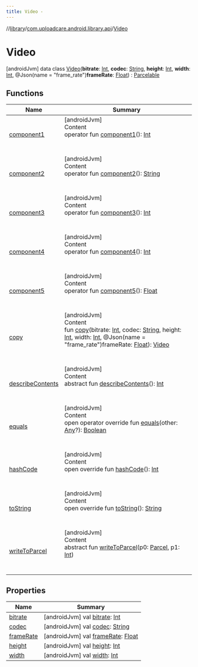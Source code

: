 ```yaml
---
title: Video -
---
```

//[library](../../index.md)/[com.uploadcare.android.library.api](../index.md)/[Video](index.md)



# Video  
 [androidJvm] data class [Video](index.md)(**bitrate**: [Int](https://kotlinlang.org/api/latest/jvm/stdlib/kotlin/-int/index.html), **codec**: [String](https://kotlinlang.org/api/latest/jvm/stdlib/kotlin/-string/index.html), **height**: [Int](https://kotlinlang.org/api/latest/jvm/stdlib/kotlin/-int/index.html), **width**: [Int](https://kotlinlang.org/api/latest/jvm/stdlib/kotlin/-int/index.html), @Json(name = "frame_rate")**frameRate**: [Float](https://kotlinlang.org/api/latest/jvm/stdlib/kotlin/-float/index.html)) : [Parcelable](https://developer.android.com/reference/kotlin/android/os/Parcelable.html)   


## Functions  
  
|  Name|  Summary| 
|---|---|
| <a name="com.uploadcare.android.library.api/Video/component1/#/PointingToDeclaration/"></a>[component1](component1.md)| <a name="com.uploadcare.android.library.api/Video/component1/#/PointingToDeclaration/"></a>[androidJvm]  <br>Content  <br>operator fun [component1](component1.md)(): [Int](https://kotlinlang.org/api/latest/jvm/stdlib/kotlin/-int/index.html)  <br><br><br>
| <a name="com.uploadcare.android.library.api/Video/component2/#/PointingToDeclaration/"></a>[component2](component2.md)| <a name="com.uploadcare.android.library.api/Video/component2/#/PointingToDeclaration/"></a>[androidJvm]  <br>Content  <br>operator fun [component2](component2.md)(): [String](https://kotlinlang.org/api/latest/jvm/stdlib/kotlin/-string/index.html)  <br><br><br>
| <a name="com.uploadcare.android.library.api/Video/component3/#/PointingToDeclaration/"></a>[component3](component3.md)| <a name="com.uploadcare.android.library.api/Video/component3/#/PointingToDeclaration/"></a>[androidJvm]  <br>Content  <br>operator fun [component3](component3.md)(): [Int](https://kotlinlang.org/api/latest/jvm/stdlib/kotlin/-int/index.html)  <br><br><br>
| <a name="com.uploadcare.android.library.api/Video/component4/#/PointingToDeclaration/"></a>[component4](component4.md)| <a name="com.uploadcare.android.library.api/Video/component4/#/PointingToDeclaration/"></a>[androidJvm]  <br>Content  <br>operator fun [component4](component4.md)(): [Int](https://kotlinlang.org/api/latest/jvm/stdlib/kotlin/-int/index.html)  <br><br><br>
| <a name="com.uploadcare.android.library.api/Video/component5/#/PointingToDeclaration/"></a>[component5](component5.md)| <a name="com.uploadcare.android.library.api/Video/component5/#/PointingToDeclaration/"></a>[androidJvm]  <br>Content  <br>operator fun [component5](component5.md)(): [Float](https://kotlinlang.org/api/latest/jvm/stdlib/kotlin/-float/index.html)  <br><br><br>
| <a name="com.uploadcare.android.library.api/Video/copy/#kotlin.Int#kotlin.String#kotlin.Int#kotlin.Int#kotlin.Float/PointingToDeclaration/"></a>[copy](copy.md)| <a name="com.uploadcare.android.library.api/Video/copy/#kotlin.Int#kotlin.String#kotlin.Int#kotlin.Int#kotlin.Float/PointingToDeclaration/"></a>[androidJvm]  <br>Content  <br>fun [copy](copy.md)(bitrate: [Int](https://kotlinlang.org/api/latest/jvm/stdlib/kotlin/-int/index.html), codec: [String](https://kotlinlang.org/api/latest/jvm/stdlib/kotlin/-string/index.html), height: [Int](https://kotlinlang.org/api/latest/jvm/stdlib/kotlin/-int/index.html), width: [Int](https://kotlinlang.org/api/latest/jvm/stdlib/kotlin/-int/index.html), @Json(name = "frame_rate")frameRate: [Float](https://kotlinlang.org/api/latest/jvm/stdlib/kotlin/-float/index.html)): [Video](index.md)  <br><br><br>
| <a name="android.os/Parcelable/describeContents/#/PointingToDeclaration/"></a>[describeContents](../../com.uploadcare.android.library.exceptions/-uploadcare-exception/index.md#%5Bandroid.os%2FParcelable%2FdescribeContents%2F%23%2FPointingToDeclaration%2F%5D%2FFunctions%2F2103969333)| <a name="android.os/Parcelable/describeContents/#/PointingToDeclaration/"></a>[androidJvm]  <br>Content  <br>abstract fun [describeContents](../../com.uploadcare.android.library.exceptions/-uploadcare-exception/index.md#%5Bandroid.os%2FParcelable%2FdescribeContents%2F%23%2FPointingToDeclaration%2F%5D%2FFunctions%2F2103969333)(): [Int](https://kotlinlang.org/api/latest/jvm/stdlib/kotlin/-int/index.html)  <br><br><br>
| <a name="kotlin/Any/equals/#kotlin.Any?/PointingToDeclaration/"></a>[equals](../../com.uploadcare.android.library.utils/-moshi-adapter/index.md#%5Bkotlin%2FAny%2Fequals%2F%23kotlin.Any%3F%2FPointingToDeclaration%2F%5D%2FFunctions%2F2103969333)| <a name="kotlin/Any/equals/#kotlin.Any?/PointingToDeclaration/"></a>[androidJvm]  <br>Content  <br>open operator override fun [equals](../../com.uploadcare.android.library.utils/-moshi-adapter/index.md#%5Bkotlin%2FAny%2Fequals%2F%23kotlin.Any%3F%2FPointingToDeclaration%2F%5D%2FFunctions%2F2103969333)(other: [Any](https://kotlinlang.org/api/latest/jvm/stdlib/kotlin/-any/index.html)?): [Boolean](https://kotlinlang.org/api/latest/jvm/stdlib/kotlin/-boolean/index.html)  <br><br><br>
| <a name="kotlin/Any/hashCode/#/PointingToDeclaration/"></a>[hashCode](../../com.uploadcare.android.library.utils/-moshi-adapter/index.md#%5Bkotlin%2FAny%2FhashCode%2F%23%2FPointingToDeclaration%2F%5D%2FFunctions%2F2103969333)| <a name="kotlin/Any/hashCode/#/PointingToDeclaration/"></a>[androidJvm]  <br>Content  <br>open override fun [hashCode](../../com.uploadcare.android.library.utils/-moshi-adapter/index.md#%5Bkotlin%2FAny%2FhashCode%2F%23%2FPointingToDeclaration%2F%5D%2FFunctions%2F2103969333)(): [Int](https://kotlinlang.org/api/latest/jvm/stdlib/kotlin/-int/index.html)  <br><br><br>
| <a name="kotlin/Any/toString/#/PointingToDeclaration/"></a>[toString](../../com.uploadcare.android.library.utils/-moshi-adapter/index.md#%5Bkotlin%2FAny%2FtoString%2F%23%2FPointingToDeclaration%2F%5D%2FFunctions%2F2103969333)| <a name="kotlin/Any/toString/#/PointingToDeclaration/"></a>[androidJvm]  <br>Content  <br>open override fun [toString](../../com.uploadcare.android.library.utils/-moshi-adapter/index.md#%5Bkotlin%2FAny%2FtoString%2F%23%2FPointingToDeclaration%2F%5D%2FFunctions%2F2103969333)(): [String](https://kotlinlang.org/api/latest/jvm/stdlib/kotlin/-string/index.html)  <br><br><br>
| <a name="android.os/Parcelable/writeToParcel/#android.os.Parcel#kotlin.Int/PointingToDeclaration/"></a>[writeToParcel](../../com.uploadcare.android.library.exceptions/-uploadcare-exception/index.md#%5Bandroid.os%2FParcelable%2FwriteToParcel%2F%23android.os.Parcel%23kotlin.Int%2FPointingToDeclaration%2F%5D%2FFunctions%2F2103969333)| <a name="android.os/Parcelable/writeToParcel/#android.os.Parcel#kotlin.Int/PointingToDeclaration/"></a>[androidJvm]  <br>Content  <br>abstract fun [writeToParcel](../../com.uploadcare.android.library.exceptions/-uploadcare-exception/index.md#%5Bandroid.os%2FParcelable%2FwriteToParcel%2F%23android.os.Parcel%23kotlin.Int%2FPointingToDeclaration%2F%5D%2FFunctions%2F2103969333)(p0: [Parcel](https://developer.android.com/reference/kotlin/android/os/Parcel.html), p1: [Int](https://kotlinlang.org/api/latest/jvm/stdlib/kotlin/-int/index.html))  <br><br><br>


## Properties  
  
|  Name|  Summary| 
|---|---|
| <a name="com.uploadcare.android.library.api/Video/bitrate/#/PointingToDeclaration/"></a>[bitrate](bitrate.md)| <a name="com.uploadcare.android.library.api/Video/bitrate/#/PointingToDeclaration/"></a> [androidJvm] val [bitrate](bitrate.md): [Int](https://kotlinlang.org/api/latest/jvm/stdlib/kotlin/-int/index.html)   <br>
| <a name="com.uploadcare.android.library.api/Video/codec/#/PointingToDeclaration/"></a>[codec](codec.md)| <a name="com.uploadcare.android.library.api/Video/codec/#/PointingToDeclaration/"></a> [androidJvm] val [codec](codec.md): [String](https://kotlinlang.org/api/latest/jvm/stdlib/kotlin/-string/index.html)   <br>
| <a name="com.uploadcare.android.library.api/Video/frameRate/#/PointingToDeclaration/"></a>[frameRate](frame-rate.md)| <a name="com.uploadcare.android.library.api/Video/frameRate/#/PointingToDeclaration/"></a> [androidJvm] val [frameRate](frame-rate.md): [Float](https://kotlinlang.org/api/latest/jvm/stdlib/kotlin/-float/index.html)   <br>
| <a name="com.uploadcare.android.library.api/Video/height/#/PointingToDeclaration/"></a>[height](height.md)| <a name="com.uploadcare.android.library.api/Video/height/#/PointingToDeclaration/"></a> [androidJvm] val [height](height.md): [Int](https://kotlinlang.org/api/latest/jvm/stdlib/kotlin/-int/index.html)   <br>
| <a name="com.uploadcare.android.library.api/Video/width/#/PointingToDeclaration/"></a>[width](width.md)| <a name="com.uploadcare.android.library.api/Video/width/#/PointingToDeclaration/"></a> [androidJvm] val [width](width.md): [Int](https://kotlinlang.org/api/latest/jvm/stdlib/kotlin/-int/index.html)   <br>

